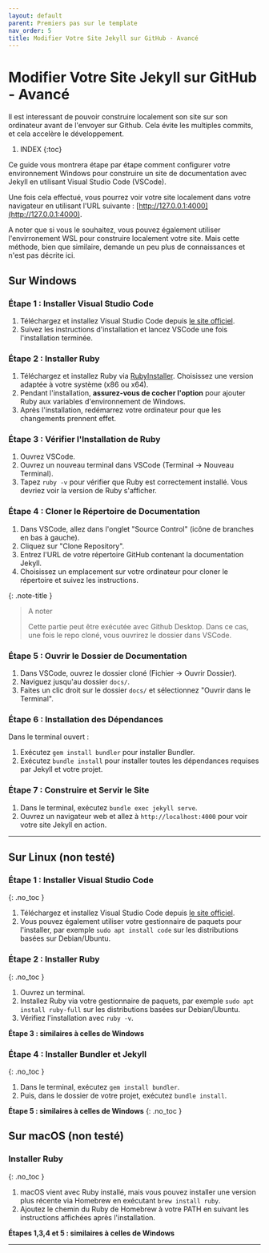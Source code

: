 ```yaml
---
layout: default
parent: Premiers pas sur le template
nav_order: 5
title: Modifier Votre Site Jekyll sur GitHub - Avancé
---
```

# Modifier Votre Site Jekyll sur GitHub - Avancé

Il est interessant de pouvoir construire localement son site sur son ordinateur avant de l'envoyer sur Github. Cela évite les multiples commits, et cela accelère le développement.

1. INDEX
{:toc}

Ce guide vous montrera étape par étape comment configurer votre environnement Windows pour construire un site de documentation avec Jekyll en utilisant Visual Studio Code (VSCode).

Une fois cela effectué, vous pourrez voir votre site localement dans votre navigateur en utilisant l'URL suivante : [http://127.0.0.1:4000](http://127.0.0.1:4000).

A noter que si vous le souhaitez, vous pouvez également utiliser l'envirronement WSL pour construire localement votre site. Mais cette méthode, bien que similaire, demande un peu plus de connaissances et n'est pas décrite ici. 

## Sur Windows

### Étape 1 : Installer Visual Studio Code

1. Téléchargez et installez Visual Studio Code depuis [le site officiel](https://code.visualstudio.com/).
2. Suivez les instructions d'installation et lancez VSCode une fois l'installation terminée.

### Étape 2 : Installer Ruby

1. Téléchargez et installez Ruby via [RubyInstaller](https://rubyinstaller.org/). Choisissez une version adaptée à votre système (x86 ou x64).
2. Pendant l'installation, **assurez-vous de cocher l'option** pour ajouter Ruby aux variables d'environnement de Windows.
3. Après l'installation, redémarrez votre ordinateur pour que les changements prennent effet.

### Étape 3 : Vérifier l'Installation de Ruby

1. Ouvrez VSCode.
2. Ouvrez un nouveau terminal dans VSCode (Terminal -> Nouveau Terminal).
3. Tapez `ruby -v` pour vérifier que Ruby est correctement installé. Vous devriez voir la version de Ruby s'afficher.

### Étape 4 : Cloner le Répertoire de Documentation

1. Dans VSCode, allez dans l'onglet "Source Control" (icône de branches en bas à gauche).
2. Cliquez sur "Clone Repository".
3. Entrez l'URL de votre répertoire GitHub contenant la documentation Jekyll.
4. Choisissez un emplacement sur votre ordinateur pour cloner le répertoire et suivez les instructions.

{: .note-title }
> A noter
>
> Cette partie peut être exécutée avec Github Desktop. Dans ce cas, une fois le repo cloné, vous ouvrirez le dossier dans VSCode.

### Étape 5 : Ouvrir le Dossier de Documentation

1. Dans VSCode, ouvrez le dossier cloné (Fichier -> Ouvrir Dossier).
2. Naviguez jusqu'au dossier `docs/`.
3. Faites un clic droit sur le dossier `docs/` et sélectionnez "Ouvrir dans le Terminal".

### Étape 6 : Installation des Dépendances

Dans le terminal ouvert :

1. Exécutez `gem install bundler` pour installer Bundler.
2. Exécutez `bundle install` pour installer toutes les dépendances requises par Jekyll et votre projet.

### Étape 7 : Construire et Servir le Site

1. Dans le terminal, exécutez `bundle exec jekyll serve`.
2. Ouvrez un navigateur web et allez à `http://localhost:4000` pour voir votre site Jekyll en action.

---

## Sur Linux (non testé)

### Étape 1 : Installer Visual Studio Code
{: .no_toc }

1. Téléchargez et installez Visual Studio Code depuis [le site officiel](https://code.visualstudio.com/).
2. Vous pouvez également utiliser votre gestionnaire de paquets pour l'installer, par exemple `sudo apt install code` sur les distributions basées sur Debian/Ubuntu.

### Étape 2 : Installer Ruby
{: .no_toc }

1. Ouvrez un terminal.
2. Installez Ruby via votre gestionnaire de paquets, par exemple `sudo apt install ruby-full` sur les distributions basées sur Debian/Ubuntu.
3. Vérifiez l'installation avec `ruby -v`.

**Étape 3 : similaires à celles de Windows**

### Étape 4 : Installer Bundler et Jekyll
{: .no_toc }

1. Dans le terminal, exécutez `gem install bundler`.
2. Puis, dans le dossier de votre projet, exécutez `bundle install`.

**Étape 5 : similaires à celles de Windows**
{: .no_toc }

## Sur macOS (non testé)

### Installer Ruby
{: .no_toc }

1. macOS vient avec Ruby installé, mais vous pouvez installer une version plus récente via Homebrew en exécutant `brew install ruby`.
2. Ajoutez le chemin du Ruby de Homebrew à votre PATH en suivant les instructions affichées après l'installation.

**Étapes 1,3,4 et 5 : similaires à celles de Windows**

---
